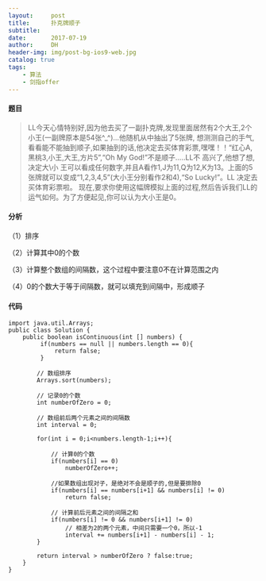 ```yaml
---
layout:     post
title:      扑克牌顺子
subtitle:   
date:       2017-07-19
author:     DH
header-img: img/post-bg-ios9-web.jpg
catalog: true
tags:
    - 算法
    - 剑指offer
---
```

#### 题目

>LL今天心情特别好,因为他去买了一副扑克牌,发现里面居然有2个大王,2个小王(一副牌原本是54张^_^)...他随机从中抽出了5张牌,
想测测自己的手气,看看能不能抽到顺子,如果抽到的话,他决定去买体育彩票,嘿嘿！！“红心A,黑桃3,小王,大王,方片5”,“Oh My God!”不是顺子.....LL不
高兴了,他想了想,决定大\小 王可以看成任何数字,并且A看作1,J为11,Q为12,K为13。上面的5张牌就可以变成“1,2,3,4,5”(大小王分别看作2和4),“So Lucky!”。LL
决定去买体育彩票啦。 现在,要求你使用这幅牌模拟上面的过程,然后告诉我们LL的运气如何。为了方便起见,你可以认为大小王是0。

#### 分析

（1）排序

（2）计算其中0的个数

（3）计算整个数组的间隔数，这个过程中要注意0不在计算范围之内

（4）0的个数大于等于间隔数，就可以填充到间隔中，形成顺子

#### 代码

```
import java.util.Arrays;
public class Solution {
    public boolean isContinuous(int [] numbers) {
		 if(numbers == null || numbers.length == 0){
             return false;
         }
        
        // 数组排序
        Arrays.sort(numbers);
        
        // 记录0的个数
        int numberOfZero = 0;
        
        // 数组前后两个元素之间的间隔数
        int interval = 0;
        
        for(int i = 0;i<numbers.length-1;i++){
        	
            // 计算0的个数
            if(numbers[i] == 0)
                numberOfZero++;
            
            //如果数组出现对子，是绝对不会是顺子的,但是要排除0
            if(numbers[i] == numbers[i+1] && numbers[i] != 0)
                return false;
            
            // 计算前后元素之间的间隔之和
            if(numbers[i] != 0 && numbers[i+1] != 0)
                // 相差为2的两个元素，中间只需要一个0，所以-1
                interval += numbers[i+1] - numbers[i] - 1;
        }
        
        return interval > numberOfZero ? false:true;
    }
}
```
